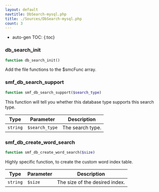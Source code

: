 ```yaml
---
layout: default
navtitle: DbSearch-mysql.php
title: ./Sources/DbSearch-mysql.php
count: 3
---
```

* auto-gen TOC:
{:toc}
### db_search_init

```php
function db_search_init()
```
Add the file functions to the $smcFunc array.



### smf_db_search_support

```php
function smf_db_search_support($search_type)
```
This function will tell you whether this database type supports this search type.



Type|Parameter|Description
---|---|---
`string`|`$search_type`|The search type.

### smf_db_create_word_search

```php
function smf_db_create_word_search($size)
```
Highly specific function, to create the custom word index table.



Type|Parameter|Description
---|---|---
`string`|`$size`|The size of the desired index.

